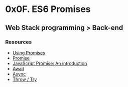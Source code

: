 # 0x0F. ES6 Promises
## Web Stack programming > Back-end
### Resources

* [Using Promises](https://developer.mozilla.org/en-US/docs/Web/JavaScript/Guide/Using_promises)
* [Promise](https://developer.mozilla.org/en-US/docs/Web/JavaScript/Reference/Global_Objects/Promise)
* [JavaScript Promise: An introduction]()
* [Await]()
* [Async]()
* [Throw / Try]()

